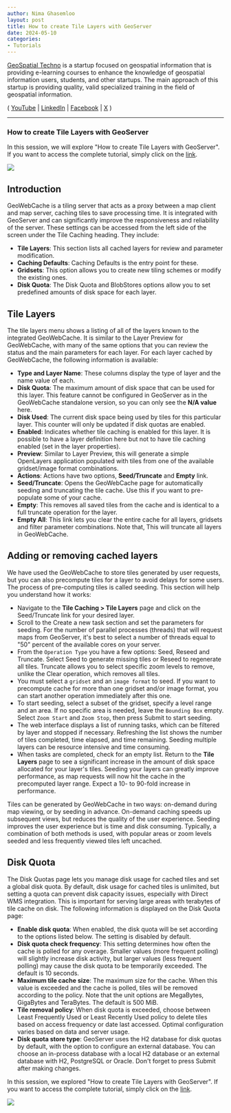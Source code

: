 ```yaml
---
author: Nima Ghasemloo
layout: post
title: How to create Tile Layers with GeoServer
date: 2024-05-10
categories:   
- Tutorials
---
```


[GeoSpatial Techno](https://www.youtube.com/@geospatialtechno) is a startup focused on geospatial information that is providing e-learning courses to enhance the knowledge of geospatial information users, students, and other startups. The main approach of this startup is providing quality, valid specialized training in the field of geospatial information.

( [YouTube](https://www.youtube.com/@geospatialtechno)
| [LinkedIn](https://www.linkedin.com/in/geospatialtechno)
| [Facebook](https://www.facebook.com/geospatialtechno)
| [X](https://twitter.com/geospatialtechn)
)

----

### How to create Tile Layers with GeoServer
In this session, we will explore "How to create Tile Layers with GeoServer". If you want to access the complete tutorial, simply click on the [link](https://youtu.be/EFve2CFf9mA).

[![](https://img.youtube.com/vi/EFve2CFf9mA/0.jpg)](https://www.youtube.com/watch?v=EFve2CFf9mA)

## Introduction
GeoWebCache is a tiling server that acts as a proxy between a map client and map server, caching tiles to save processing time. It is integrated with GeoServer and can significantly improve the responsiveness and reliability of the server. These settings can be accessed from the left side of the screen under the Tile Caching heading. They include:
- **Tile Layers**: This section lists all cached layers for review and parameter modification.
- **Caching Defaults**: Caching Defaults is the entry point for these.
- **Gridsets**: This option allows you to create new tiling schemes or modify the existing ones.
- **Disk Quota**: The Disk Quota and BlobStores options allow you to set predefined amounts of disk space for each layer.

## Tile Layers
The tile layers menu shows a listing of all of the layers known to the integrated GeoWebCache. It is similar to the Layer Preview for GeoWebCache, with many of the same options that you can review the status and the main parameters for each layer. For each layer cached by GeoWebCache, the following information is available:
- **Type and Layer Name**: These columns display the type of layer and the name value of each.
- **Disk Quota**: The maximum amount of disk space that can be used for this layer. This feature cannot be configured in GeoServer as in the GeoWebCache standalone version, so you can only see the **N/A value** here.
- **Disk Used**: The current disk space being used by tiles for this particular layer. This counter will only be updated if disk quotas are enabled.
- **Enabled**: Indicates whether tile caching is enabled for this layer. It is possible to have a layer definition here but not to have tile caching enabled (set in the layer properties).
- **Preview**: Similar to Layer Preview, this will generate a simple OpenLayers application populated with tiles from one of the available gridset/image format combinations. 
- **Actions**: Actions have two options, **Seed/Truncate** and **Empty** link.
- **Seed/Truncate**: Opens the GeoWebCache page for automatically seeding and truncating the tile cache. Use this if you want to pre-populate some of your cache.
- **Empty**: This removes all saved tiles from the cache and is identical to a full truncate operation for the layer.
- **Empty All**: This link lets you clear the entire cache for all layers, gridsets and filter parameter combinations. Note that, This will truncate all layers in GeoWebCache.

## Adding or removing cached layers
We have used the GeoWebCache to store tiles generated by user requests, but you can also precompute tiles for a layer to avoid delays for some users. The process of pre-computing tiles is called seeding. This section will help you understand how it works:
- Navigate to the **Tile Caching > Tile Layers** page and click on the Seed/Truncate link for your desired layer.
- Scroll to the Create a new task section and set the parameters for seeding. For the number of parallel processes (threads) that will request maps from GeoServer, it's best to select a number of threads equal to "50" percent of the available cores on your server. 
- From the `Operation Type` you have a few options: Seed, Reseed and Truncate. Select Seed to generate missing tiles or Reseed to regenerate all tiles. Truncate allows you to select specific zoom levels to remove, unlike the Clear operation, which removes all tiles.
- You must select a `gridset` and an `image format` to seed. If you want to precompute cache for more than one gridset and/or image format, you can start another operation immediately after this one.
- To start seeding, select a subset of the gridset, specify a level range and an area. If no specific area is needed, leave the `Bounding Box` empty. Select `Zoom Start` and `Zoom Stop`, then press Submit to start seeding.
- The web interface displays a list of running tasks, which can be filtered by layer and stopped if necessary. Refreshing the list shows the number of tiles completed, time elapsed, and time remaining. Seeding multiple layers can be resource intensive and time consuming.
- When tasks are completed, check for an empty list. Return to the **Tile Layers** page to see a significant increase in the amount of disk space allocated for your layer's tiles. Seeding your layers can greatly improve performance, as map requests will now hit the cache in the precomputed layer range. Expect a 10- to 90-fold increase in performance.

Tiles can be generated by GeoWebCache in two ways: on-demand during map viewing, or by seeding in advance. On-demand caching speeds up subsequent views, but reduces the quality of the user experience. Seeding improves the user experience but is time and disk consuming. Typically, a combination of both methods is used, with popular areas or zoom levels seeded and less frequently viewed tiles left uncached.

## Disk Quota
The Disk Quotas page lets you manage disk usage for cached tiles and set a global disk quota. By default, disk usage for cached tiles is unlimited, but setting a quota can prevent disk capacity issues, especially with Direct WMS integration. This is important for serving large areas with terabytes of tile cache on disk. The following information is displayed on the Disk Quota page:
- **Enable disk quota**: When enabled, the disk quota will be set according to the options listed below. The setting is disabled by default.
- **Disk quota check frequency**: This setting determines how often the cache is polled for any overage. Smaller values (more frequent polling) will slightly increase disk activity, but larger values (less frequent polling) may cause the disk quota to be temporarily exceeded. The default is 10 seconds.
- **Maximum tile cache size**: The maximum size for the cache. When this value is exceeded and the cache is polled, tiles will be removed according to the policy. Note that the unit options are MegaBytes, GigaBytes and TeraBytes. The default is 500 MiB.
- **Tile removal policy**: When disk quota is exceeded, choose between Least Frequently Used or Least Recently Used policy to delete tiles based on access frequency or date last accessed. Optimal configuration varies based on data and server usage.
- **Disk quota store type**: GeoServer uses the H2 database for disk quotas by default, with the option to configure an external database. You can choose an in-process database with a local H2 database or an external database with H2, PostgreSQL or Oracle. Don't forget to press Submit after making changes.

In this session, we explored "How to create Tile Layers with GeoServer". If you want to access the complete tutorial, simply click on the [link](https://youtu.be/EFve2CFf9mA).

[![](https://img.youtube.com/vi/EFve2CFf9mA/0.jpg)](https://www.youtube.com/watch?v=EFve2CFf9mA)